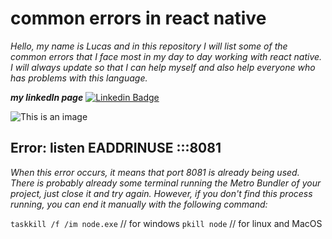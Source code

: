 # common errors in react native

*Hello, my name is Lucas and in this repository I will list some of the common errors that I face most in my day to day working with react native. I will always update so that I can help myself and also help everyone who has problems with this language.*



***my linkedIn page*** [![Linkedin Badge](https://img.shields.io/badge/-LinkedIn-blue?style=flat-square&logo=Linkedin&logoColor=white&link=https://www.linkedin.com/in/lucas-pereira-5280b9206/)](https://www.linkedin.com/in/lucas-pereira-5280b9206/)




![This is an image](https://github.com/LucasPereira9/Erros-Comuns-React-Native/blob/main/assets/react-native.jpg)   


## Error: listen EADDRINUSE :::8081
*When this error occurs, it means that port 8081 is already being used. There is probably already some terminal running the Metro Bundler of your project, just close it and try again. However, if you don't find this process running, you can end it manually with the following command:*

 ```taskkill /f /im node.exe```  // for windows
 ```pkill node``` // for linux and MacOS
